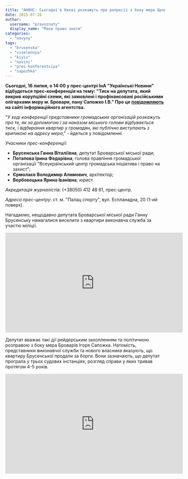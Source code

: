 ```yaml
---
title: "АНОНС: Сьогодні в Києві розкажуть про репресії з боку мера Броварів"
date: 2015-07-16
author: 
  username: "pravoznaty"
  display_name: "Маєш право знати"
categories: 
  - "novyny"
tags: 
  - "brusenska"
  - "viselennya"
  - "kiyiv"
  - "novini"
  - "pres-konferentsiya"
  - "sapozhko"
---
```


**Сьогодні, 16 липня, о 14:00 у прес-центрі ІнА "Українські Новини" відбудеться прес-конференція на тему: "Тиск на депутата, який викрив корупційні схеми, які замовлені і профінансовані російськими олігархами меру м. Бровари, пану Сапожко І.В." Про це [повідомляють](https://ukranews.com/news/176150.Press-konferentsiya-Davlenie-na-deputata-kotoriy-razoblachil-korruptsionnie-shemi.uk) на сайті інформаційного агентства.**

"_У ході конференції представники громадських організацій розкажуть про те, як за допомогою і за наказом міського голови відбувається тиск, і відбирання квартир у громадян, які публічно виступають з критикою на адресу мера_," - йдеться у повідомленні.

_Учасники прес-конференції:_

- **Брусенська Ганна Віталіївна**, депутат Броварської міської ради;
- **Потапова Ірина Федорівна**, голова правління громадської організації "Всеукраїнський центр громадська ініціатива і право на захист";
- **Єрмолаєв Володимир Алимович**, архітектор;
- **Вербовецька Ярина Іванівна**, юрист.

_Акредитація журналістів_: (+38050) 412 48 61, прес-центр.

_Адреса прес-центру_: ст. м. "Палац спорту", вул. Еспланадна, 20 (1-ий поверх).

Нагадаємо, нещодавно депутата Броварської міської ради Ганну Брусенську намагалися виселити з квартири виконавча служба за участю міліції.

<iframe src="https://www.youtube.com/embed/hxUnztjNM8U" width="560" height="315" frameborder="0" allowfullscreen="allowfullscreen"></iframe>

Депутат вважає такі дії рейдерським захопленням та політичною розправою з боку мера Броварів Ігоря Сапожка. Натомість, представники виконавчої служби та нового власника вказують, що квартиру Брусенської продали за борги. Вони зазначають, що депутат програла у трьох судових інстанціях, розгляд справи у яких тривав протягом 4-5 років.

<iframe src="https://www.youtube.com/embed/Re4Uoy5O_P8" width="560" height="315" frameborder="0" allowfullscreen="allowfullscreen"></iframe>
